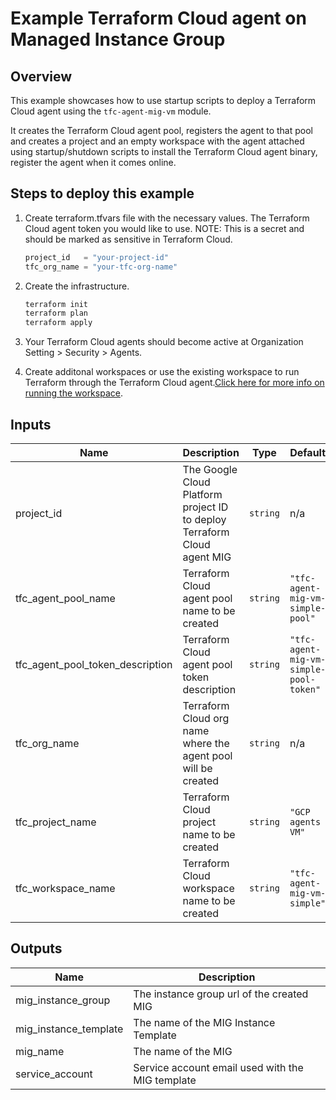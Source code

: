 # Example Terraform Cloud agent on Managed Instance Group

## Overview

This example showcases how to use startup scripts to deploy a Terraform Cloud agent using the `tfc-agent-mig-vm` module.

It creates the Terraform Cloud agent pool, registers the agent to that pool and creates a project and an empty workspace with the agent attached using startup/shutdown scripts to install the Terraform Cloud agent binary, register the agent when it comes online.

## Steps to deploy this example

1. Create terraform.tfvars file with the necessary values. The Terraform Cloud agent token you would like to use. NOTE: This is a secret and should be marked as sensitive in Terraform Cloud.

    ```tf
    project_id   = "your-project-id"
    tfc_org_name = "your-tfc-org-name"
    ```

1. Create the infrastructure.

    ```sh
    terraform init
    terraform plan
    terraform apply
    ```

1. Your Terraform Cloud agents should become active at Organization Setting > Security > Agents.

1. Create additonal workspaces or use the existing workspace to run Terraform through the Terraform Cloud agent.[Click here for more info on running the workspace](https://registry.terraform.io/providers/hashicorp/tfe/latest/docs/resources/workspace_run#example-usage).

<!-- BEGINNING OF PRE-COMMIT-TERRAFORM DOCS HOOK -->
## Inputs

| Name | Description | Type | Default | Required |
|------|-------------|------|---------|:--------:|
| project\_id | The Google Cloud Platform project ID to deploy Terraform Cloud agent MIG | `string` | n/a | yes |
| tfc\_agent\_pool\_name | Terraform Cloud agent pool name to be created | `string` | `"tfc-agent-mig-vm-simple-pool"` | no |
| tfc\_agent\_pool\_token\_description | Terraform Cloud agent pool token description | `string` | `"tfc-agent-mig-vm-simple-pool-token"` | no |
| tfc\_org\_name | Terraform Cloud org name where the agent pool will be created | `string` | n/a | yes |
| tfc\_project\_name | Terraform Cloud project name to be created | `string` | `"GCP agents VM"` | no |
| tfc\_workspace\_name | Terraform Cloud workspace name to be created | `string` | `"tfc-agent-mig-vm-simple"` | no |

## Outputs

| Name | Description |
|------|-------------|
| mig\_instance\_group | The instance group url of the created MIG |
| mig\_instance\_template | The name of the MIG Instance Template |
| mig\_name | The name of the MIG |
| service\_account | Service account email used with the MIG template |

 <!-- END OF PRE-COMMIT-TERRAFORM DOCS HOOK -->
